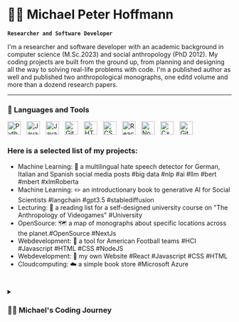 # 🏄‍♂️ Michael Peter Hoffmann

**`Researcher and Software Developer`**

I'm a researcher and software developer with an academic background in computer science (M.Sc.2023) and social anthropology (PhD 2012). My coding projects are built from the ground up, from planning and designing all the way to solving real-life
problems with code. I'm a published author as well and published two anthropological monographs, one editd volume and more than a dozend research papers. 

---

### 🧰 Languages and Tools
<img align="left" alt="Python" width="30px" style="padding-right:10px;" src="https://cdn.jsdelivr.net/gh/devicons/devicon/icons/python/python-plain.svg" />
<img align="left" alt="JavaScript" width="30px" style="padding-right:10px;" src="https://cdn.jsdelivr.net/gh/devicons/devicon/icons/javascript/javascript-plain.svg" />
<img align="left" alt="Java" width="30px" style="padding-right:10px;" src="https://cdn.jsdelivr.net/gh/devicons/devicon/icons/java/java-original.svg"/>
<img align="left" alt="Git" width="30px" style="padding-right:10px;" src="https://cdn.jsdelivr.net/gh/devicons/devicon/icons/git/git-original.svg" />
<img align="left" alt="HTML" width="30px" style="padding-right:10px;" src="https://cdn.jsdelivr.net/gh/devicons/devicon/icons/html5/html5-plain.svg" />
<img align="left" alt="CSS" width="30px" style="padding-right:10px;" src="https://cdn.jsdelivr.net/gh/devicons/devicon/icons/css3/css3-plain.svg" />
<img align="left" alt="React" width="30px" style="padding-right:10px;" src="https://cdn.jsdelivr.net/gh/devicons/devicon/icons/react/react-original.svg" />
<img align="left" alt="NodeJS" width="30px" style="padding-right:10px;" src="https://cdn.jsdelivr.net/gh/devicons/devicon/icons/nodejs/nodejs-original.svg" />
<img align="left" alt="C++" width="30px" style="padding-right:10px;" src="https://cdn.jsdelivr.net/gh/devicons/devicon/icons/cplusplus/cplusplus-line.svg" />
<img align="left" alt="GitHub" width="30px" style="padding-right:10px;" src="https://cdn.jsdelivr.net/gh/devicons/devicon/icons/github/github-original.svg" />
<br />

#


### Here is a selected list of my projects:

- Machine Learning: 🔭 a multilingual hate speech detector for German, Italian and Spanish social media posts #big data #nlp #ai #llm #bert #mbert #xlmRoberta
- Machine Learning: :pencil2: an introductionary book to generative AI for Social Scientists #langchain #gpt3.5 #stablediffusion
- Lecturing: :scroll: a reading list for a self-designed university course on "The Anthropology of Videogames" #University
- OpenSource: 🗺️ a map of monographs about specific locations across the planet.#OpenSource #NextJs
- Webdevelopment: 🏈 a tool for American Football teams #HCI #Javascript #HTML #CSS #NodeJS
- Webdevelopment: 🏡 my own Website #React #Javascript #CSS #HTML
- Cloudcomputing: ☁️ a simple book store #Microsoft Azure

#

<details>
 <summary><h3>👨‍💻 Michael's Coding Journey</h3></summary>
   I started my coding journey during my Bachelor studies in Computer Sciences from 2000 to 2003. In the last year of the Bachelor I had another desire - to study social sciences. I eventually signed up in a program in social anthropology, and began
   a career as a researcher in social anthropology. This led me to the London School of Economics and Political Sciences where I obtained a Masters in Anthropology and Development Studies and a Phd in Social Anthropology. After finishing my doctorate
   I returned to Germany, and managed to get four different post-docs at the Max-Planck Institut for Social Anthropology, the Global South Studies Center at the University of Cologne, RE:WORK at Humboldt University, and finally a DFG-sponsored post-doc at Martin Luther University of Halle-Wittenberg. But throughout my time, my curiosity towards coding and software development grew again, and I signed up for a master's in computer sciences at the FU Berlin. I obtained a master's degree from the FU Berlin in October 2023. I have a burning desire to learn more about computer sciency related topics, and also began on working on some interdisplinary projects that combine anthropology and computer sciences. Have a look at my projects below! 
 


### Get in touch:  
- 💬 Ask me about ...Computer Science, Anthropology or Just Anything Else
- ⚡ Fun fact: ... Love to travel 
